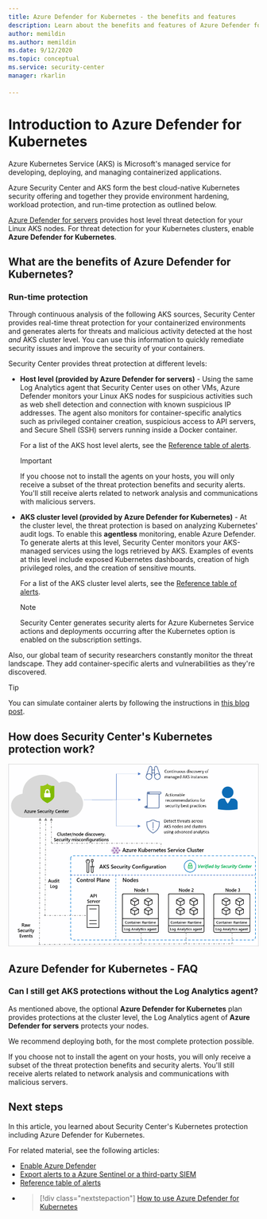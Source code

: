 ```yaml
---
title: Azure Defender for Kubernetes - the benefits and features
description: Learn about the benefits and features of Azure Defender for Kubernetes.
author: memildin
ms.author: memildin
ms.date: 9/12/2020
ms.topic: conceptual
ms.service: security-center
manager: rkarlin

---
```


# Introduction to Azure Defender for Kubernetes

Azure Kubernetes Service (AKS) is Microsoft's managed service for developing, deploying, and managing containerized applications.

Azure Security Center and AKS form the best cloud-native Kubernetes security offering and together they provide environment hardening, workload protection, and run-time protection as outlined below.

[Azure Defender for servers](defender-for-servers-intro.md) provides host level threat detection for your Linux AKS nodes. For threat detection for your Kubernetes clusters, enable **Azure Defender for Kubernetes**.


## What are the benefits of Azure Defender for Kubernetes?




### Run-time protection

Through continuous analysis of the following AKS sources, Security Center provides real-time threat protection for your containerized environments and generates alerts for threats and malicious activity detected at the host *and* AKS cluster level. You can use this information to quickly remediate security issues and improve the security of your containers.

Security Center provides threat protection at different levels: 

- **Host level (provided by Azure Defender for servers)** - Using the same Log Analytics agent that Security Center uses on other VMs, Azure Defender monitors your Linux AKS nodes for suspicious activities such as web shell detection and connection with known suspicious IP addresses. The agent also monitors for container-specific analytics such as privileged container creation, suspicious access to API servers, and Secure Shell (SSH) servers running inside a Docker container.

    For a list of the AKS host level alerts, see the [Reference table of alerts](https://docs.microsoft.com/azure/security-center/alerts-reference#alerts-containerhost).

    >[!IMPORTANT]
    > If you choose not to install the agents on your hosts, you will only receive a subset of the threat protection benefits and security alerts. You'll still receive alerts related to network analysis and communications with malicious servers.

- **AKS cluster level (provided by Azure Defender for Kubernetes)** - At the cluster level, the threat protection is based on analyzing Kubernetes' audit logs. To enable this **agentless** monitoring, enable Azure Defender. To generate alerts at this level, Security Center monitors your AKS-managed services using the logs retrieved by AKS. Examples of events at this level include exposed Kubernetes dashboards, creation of high privileged roles, and the creation of sensitive mounts.

    For a list of the AKS cluster level alerts, see the [Reference table of alerts](https://docs.microsoft.com/azure/security-center/alerts-reference#alerts-akscluster).

    >[!NOTE]
    > Security Center generates security alerts for Azure Kubernetes Service actions and deployments occurring after the Kubernetes option is enabled on the subscription settings. 

Also, our global team of security researchers constantly monitor the threat landscape. They add container-specific alerts and vulnerabilities as they're discovered.

> [!TIP]
> You can simulate container alerts by following the instructions in [this blog post](https://techcommunity.microsoft.com/t5/azure-security-center/how-to-demonstrate-the-new-containers-features-in-azure-security/ba-p/1011270).



## How does Security Center's Kubernetes protection work?

![Azure Security Center and Azure Kubernetes Service (AKS) in more detail](./media/azure-kubernetes-service-integration/aks-asc-integration-detailed.png)



## Azure Defender for Kubernetes - FAQ

### Can I still get AKS protections without the Log Analytics agent?

As mentioned above, the optional **Azure Defender for Kubernetes** plan provides protections at the cluster level, the Log Analytics agent of **Azure Defender for servers** protects your nodes. 

We recommend deploying both, for the most complete protection possible.

If you choose not to install the agent on your hosts, you will only receive a subset of the threat protection benefits and security alerts. You'll still receive alerts related to network analysis and communications with malicious servers.


## Next steps

In this article, you learned about Security Center's Kubernetes protection including Azure Defender for Kubernetes. 

For related material, see the following articles: 

- [Enable Azure Defender](security-center-pricing.md)
- [Export alerts to a Azure Sentinel or a third-party SIEM](continuous-export.md)
- [Reference table of alerts](alerts-reference.md)
- > [!div class="nextstepaction"]
    > [How to use Azure Defender for Kubernetes](defender-for-kubernetes-usage.md)